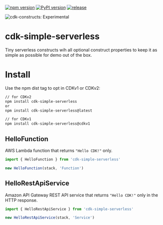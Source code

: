 [![npm version](https://badge.fury.io/js/cdk-simple-serverless.svg)](https://badge.fury.io/js/cdk-simple-serverless)
[![PyPI version](https://badge.fury.io/py/cdk-simple-serverless.svg)](https://badge.fury.io/py/cdk-simple-serverless)
[![release](https://github.com/pahud/cdk-simple-serverless/actions/workflows/release.yml/badge.svg)](https://github.com/pahud/cdk-simple-serverless/actions/workflows/release.yml)

![cdk-constructs: Experimental](https://img.shields.io/badge/cdk--constructs-experimental-important.svg?style=for-the-badge)

# cdk-simple-serverless

Tiny serverless constructs wih all optional construct properties to keep it as simple as possible for demo out of the box.

# Install

Use the npm dist tag to opt in CDKv1 or CDKv2:

```sh
// for CDKv2
npm install cdk-simple-serverless
or
npm install cdk-simple-serverless@latest

// for CDKv1
npm install cdk-simple-serverless@cdkv1 
```

## HelloFunction

AWS Lambda function that returns `"Hello CDK!"` only.

```ts
import { HelloFunction } from 'cdk-simple-serverless'

new HelloFunction(stack, 'Function')
```

## HelloRestApiService

Amazon API Gateway REST API service that returns `"Hello CDK!"` only in the HTTP response.

```ts
import { HelloRestApiService } from 'cdk-simple-serverless'

new HelloRestApiService(stack, 'Service')
```


